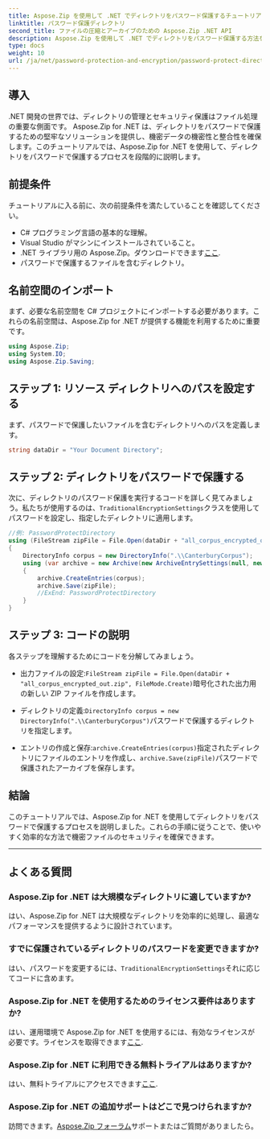 ```yaml
---
title: Aspose.Zip を使用して .NET でディレクトリをパスワード保護するチュートリアル
linktitle: パスワード保護ディレクトリ
second_title: ファイルの圧縮とアーカイブのための Aspose.Zip .NET API
description: Aspose.Zip を使用して .NET でディレクトリをパスワード保護する方法を学びます。このステップバイステップのチュートリアルを使用して、ファイルを簡単に保護します。
type: docs
weight: 10
url: /ja/net/password-protection-and-encryption/password-protect-directory/
---
```


## 導入

.NET 開発の世界では、ディレクトリの管理とセキュリティ保護はファイル処理の重要な側面です。 Aspose.Zip for .NET は、ディレクトリをパスワードで保護するための堅牢なソリューションを提供し、機密データの機密性と整合性を確保します。このチュートリアルでは、Aspose.Zip for .NET を使用して、ディレクトリをパスワードで保護するプロセスを段階的に説明します。

## 前提条件

チュートリアルに入る前に、次の前提条件を満たしていることを確認してください。

- C# プログラミング言語の基本的な理解。
- Visual Studio がマシンにインストールされていること。
-  .NET ライブラリ用の Aspose.Zip。ダウンロードできます[ここ](https://releases.aspose.com/zip/net/).
- パスワードで保護するファイルを含むディレクトリ。

## 名前空間のインポート

まず、必要な名前空間を C# プロジェクトにインポートする必要があります。これらの名前空間は、Aspose.Zip for .NET が提供する機能を利用するために重要です。

```csharp
using Aspose.Zip;
using System.IO;
using Aspose.Zip.Saving;
```

## ステップ 1: リソース ディレクトリへのパスを設定する

まず、パスワードで保護したいファイルを含むディレクトリへのパスを定義します。

```csharp
string dataDir = "Your Document Directory";
```

## ステップ 2: ディレクトリをパスワードで保護する

次に、ディレクトリのパスワード保護を実行するコードを詳しく見てみましょう。私たちが使用するのは、`TraditionalEncryptionSettings`クラスを使用してパスワードを設定し、指定したディレクトリに適用します。

```csharp
//例: PasswordProtectDirectory
using (FileStream zipFile = File.Open(dataDir + "all_corpus_encrypted_out.zip", FileMode.Create))
{
    DirectoryInfo corpus = new DirectoryInfo(".\\CanterburyCorpus");
    using (var archive = new Archive(new ArchiveEntrySettings(null, new TraditionalEncryptionSettings("p@s$"))))
    {
        archive.CreateEntries(corpus);
        archive.Save(zipFile);
        //ExEnd: PasswordProtectDirectory
    }
}
```

## ステップ 3: コードの説明

各ステップを理解するためにコードを分解してみましょう。

- 出力ファイルの設定:`FileStream zipFile = File.Open(dataDir + "all_corpus_encrypted_out.zip", FileMode.Create)`暗号化された出力用の新しい ZIP ファイルを作成します。

- ディレクトリの定義:`DirectoryInfo corpus = new DirectoryInfo(".\\CanterburyCorpus")`パスワードで保護するディレクトリを指定します。

- エントリの作成と保存:`archive.CreateEntries(corpus)`指定されたディレクトリにファイルのエントリを作成し、`archive.Save(zipFile)`パスワードで保護されたアーカイブを保存します。

## 結論

このチュートリアルでは、Aspose.Zip for .NET を使用してディレクトリをパスワードで保護するプロセスを説明しました。これらの手順に従うことで、使いやすく効率的な方法で機密ファイルのセキュリティを確保できます。

---

## よくある質問

### Aspose.Zip for .NET は大規模なディレクトリに適していますか?
はい、Aspose.Zip for .NET は大規模なディレクトリを効率的に処理し、最適なパフォーマンスを提供するように設計されています。

### すでに保護されているディレクトリのパスワードを変更できますか?
はい、パスワードを変更するには、`TraditionalEncryptionSettings`それに応じてコードに含めます。

### Aspose.Zip for .NET を使用するためのライセンス要件はありますか?
はい、運用環境で Aspose.Zip for .NET を使用するには、有効なライセンスが必要です。ライセンスを取得できます[ここ](https://purchase.aspose.com/buy).

### Aspose.Zip for .NET に利用できる無料トライアルはありますか?
はい、無料トライアルにアクセスできます[ここ](https://releases.aspose.com/).

### Aspose.Zip for .NET の追加サポートはどこで見つけられますか?
訪問できます。[Aspose.Zip フォーラム](https://forum.aspose.com/c/zip/37)サポートまたはご質問がありましたら。

